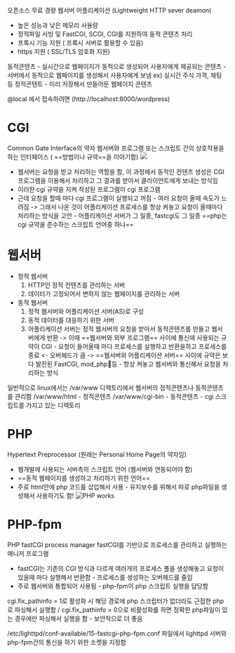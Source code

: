 오픈소스 무료 경량 웹서버 어플리케이션 (Lightweight HTTP sever deamon)
- 높은 성능과 낮은 메모리 사용량
- 정적파일 서빙 및 FastCGI, SCGI, CGI를 지원하여 동적 콘텐츠 처리
- 프록시 기능 지원 ( 프록시 서버로 활용할 수 있음)
- https 지원 ( SSL/TLS 암호화 지원)

동적콘텐츠 - 실시간으로 웹페이지가 동적으로 생성되어 사용자에게 제공되는 콘텐츠 - 서버에서 동적으로 웹페이지를 생성해서 사용자에게 보냄
ex) 실시간 주식 가격, 채팅 등
정적콘텐트 - 미리 저장해서 만들어둔 웹페이지 콘텐츠

@local 에서 접속하려면 (http://localhost:8000/wordpress)

# CGI
Common Gate Interface의 약자
웹서버와 프로그램 또는 스크립트 간의 상호작용을 하는 인터페이스 ( ==방법이나 규약==을 이야기함)
![](https://blog.kakaocdn.net/dn/cDR0o3/btqGRQ28CVD/8bgV4GdX7BLMCEUZ5yus40/img.png)
- 웹서버는 요청을 받고 처리하는 역할을  함, 이 과정에서 동적인 컨텐츠 생성은  CGI 프로그램을 이용해서 처리하고 그 결과를 받아서 클라이언트에게 보내는 방식임
- 이러한 cgi 규약을 지켜 작성된 프로그램이 cgi 프로그램
- 근데 요청을 할때 마다 cgi 프로그램이 실행되고 꺼짐 - 여러 요청이 올때 속도가 느려짐
	-> 그래서 나온 것이 어플리케이션 프로세스를 항상 켜놓고 요청이 올때마다 처리하는 방식을 고안 - 어플리케이션 서버가 그 일종,  fastcgi도 그 일종
==php는 cgi 규약을 준수하는 스크립트 언어중 하나==

# 웹서버
- 정적 웹서버 
	1. HTTP인 정적 컨텐츠를 관리하는 서버
	2. 데이터가 고정되어서 변하지 않는 웹페이지를 관리하는 서버
- 동적 웹서버
	1. 정적 웹서버와 어플리케이션 서버(AS)로 구성
	2. 동적 데이터를 대응하기 위한 서버
	3. 어플리케이션 서버는 정적 웹서버의 요청을 받아서 동적콘텐츠를 만들고 웹서버에게 반환
	 -> 이때 ==웹서버와 외부 프로그램== 사이에 통신에 사용되는 규약이 CGI - 요청이 들어올때 마다 프로세스를 실행하고 반환을하고 프로세스를 종료 <- 오버헤드가 큼
	 -> ==웹서버와 어플리케이션 서버== 사이에 규약은 보다 발전된 FastCGI, mod_php등 - 항상 켜놓고 웹서버와 통신해서 요청을 처리하는 방식

일반적으로 linux에서는 /var/www 디렉토리에서 웹서버의 정적콘텐츠나 동적콘텐츠를 관리함
/var/www/html - 정적콘텐츠
/var/www/cgi-bin - 동적콘텐츠 - cgi 스크립트를 가지고 있는 디렉토리

# PHP
Hypertext Preprocessor (원래는 Personal Home Page의 약자임)
- 웹개발에 사용되는 서버측의 스크립트 언어 (웹서버와 연동되어야 함)
- ==동적 웹페이지를 생성하고 처리하기 위한 언어==
- 주로 html안에 php 코드를 삽입해서 사용 - 유지보수를 위해서 따로 php파일을 생성해서 사용하기도 함!
![PHP works](https://tcpschool.com/lectures/img_php_works.png)

# PHP-fpm
PHP fastCGI process manager
fastCGI를 기반으로 프로세스를 관리하고 실행하는 매니저 프로그램
- fastCGI는 기존의 CGI 방식과 다르게 여러개의 프로세스 풀을 생성해놓고 요청이 있을때 마다 실행해서 반환함 - 프로세스를 생성하는 오버헤드를 줄임
- 주로 웹서버와 통합되어 사용됨 - php-fpm이 php 스크립트 실행을 담당함

cgi.fix_pathinfo = 1로 활성화 시 해당 경로에 php 스크립터가 없더라도 근접한 php로 파싱해서 실행함 / cgi.fix_pathinfo = 0으로 비활성화를 하면 정확한 php파일이 있는 경우에만 파싱해서 실행을 함 - 보안적으로 더 좋음

/etc/lighttpd/conf-available/15-fastcgi-php-fpm.conf 파일에서 lighttpd 서버와 php-fpm간의 통신을 하기 위한 소켓을 지정함

